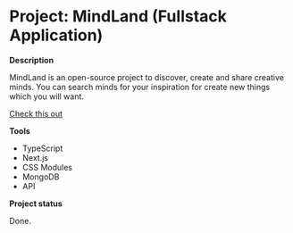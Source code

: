 # Project: MindLand (Fullstack Application)

**Description**

MindLand is an open-source project to discover, create and share creative minds. You can search minds for your inspiration for create new things which you will want.

[Check this out](https://mindland.vercel.app/)

**Tools**

* TypeScript
* Next.js
* CSS Modules
* MongoDB
* API

**Project status**

Done.
